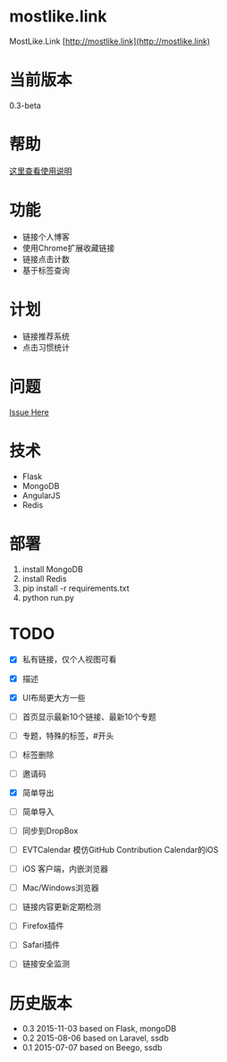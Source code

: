 # mostlike.link

MostLike.Link
[http://mostlike.link](http://mostlike.link)

# 当前版本
0.3-beta

# 帮助

[这里查看使用说明](https://github.com/everettjf/mostlike.link/blob/master/TUTORIAL.md)

# 功能
- 链接个人博客
- 使用Chrome扩展收藏链接
- 链接点击计数
- 基于标签查询

# 计划
- 链接推荐系统
- 点击习惯统计

# 问题

[Issue Here](https://github.com/everettjf/mostlike.link/issues)

# 技术
- Flask
- MongoDB
- AngularJS
- Redis

# 部署
1. install MongoDB
2. install Redis
3. pip install -r requirements.txt
4. python run.py


# TODO

- [X] 私有链接，仅个人视图可看
- [X] 描述
- [X] UI布局更大方一些
- [ ] 首页显示最新10个链接、最新10个专题
- [ ] 专题，特殊的标签，#开头
- [ ] 标签删除
- [ ] 邀请码
- [X] 简单导出
- [ ] 简单导入
- [ ] 同步到DropBox

- [ ] EVTCalendar 模仿GitHub Contribution Calendar的iOS
- [ ] iOS 客户端，内嵌浏览器
- [ ] Mac/Windows浏览器

- [ ] 链接内容更新定期检测

- [ ] Firefox插件
- [ ] Safari插件
- [ ] 链接安全监测


# 历史版本

- 0.3 2015-11-03 based on Flask, mongoDB
- 0.2 2015-08-06 based on Laravel, ssdb
- 0.1 2015-07-07 based on Beego, ssdb



